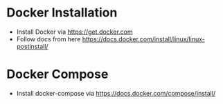 # Docker Installation
- Install Docker via https://get.docker.com
- Follow docs from here https://docs.docker.com/install/linux/linux-postinstall/

# Docker Compose
- Install docker-compose via https://docs.docker.com/compose/install/
